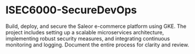 # ISEC6000-SecureDevOps
Build, deploy, and secure the Saleor e-commerce platform using GKE. The project includes setting up a scalable microservices architecture, implementing robust security measures, and integrating continuous monitoring and logging. Document the entire process for clarity and review.
